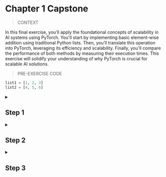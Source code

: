# Chapter 1 Capstone

> CONTEXT

In this final exercise, you’ll apply the foundational concepts of scalability in AI systems using PyTorch. You'll start by implementing basic element-wise addition using traditional Python lists. Then, you’ll translate this operation into PyTorch, leveraging its efficiency and scalability. Finally, you'll compare the performance of both methods by measuring their execution times. This exercise will solidify your understanding of why PyTorch is crucial for scalable AI solutions.

> PRE-EXERCISE CODE

```python
list1 = [1, 2, 3]
list2 = [4, 5, 6]
```

<details>

<summary><h2>Step 1</h2></summary>

> INSTRUCTIONS

Add [1, 2, 3] and [4, 5, 6] using a for loop.


<details>

<summary><h3>HINT</h3></summary>

Use a loop or list comprehension to iterate over both lists simultaneously and add corresponding elements.

</details>

> SOLUTION

[solution.py](https://github.com/bidata-io/dc-scalable-ai/main/ch_1/capstone/1/solution.py)

> SAMPLE CODE

```python
list1 = [1, 2, 3]
list2 = [4, 5, 6]
result = [ ]
```

> SUBMISSION CORRECTNESS TESTS (SCT)

[sct.py](https://github.com/bidata-io/dc-scalable-ai/main/ch_1/capstone/1/sct.py)

</details>

<details>
  
<summary><h2>Step 2</h2></summary>

> INSTRUCTIONS

- Repeat the above operation using PyTorch tensors.

<details>

<summary><h2>HINT</h2></summary>

- PyTorch tensors can be added directly using the + operator, similar to how you would add regular numbers in Python.

</details>

> SOLUTION

[solution.py](https://github.com/bidata-io/dc-scalable-ai/new/main/ch_1/capstone/2/solution.py)

> SAMPLE CODE

```python
import torch
tensor1 = torch.tensor([1, 2, 3])
tensor2 = torch.tensor([4, 5, 6])
result = 
```

> SUBMISSION CORRECTNESS TESTS (SCT)

[sct.py](https://github.com/bidata-io/dc-scalable-ai/new/main/ch_1/capstone/2/sct.py)

</details>

<details>
  
<summary><h2>Step 3</h2></summary>

> INSTRUCTIONS

- Compare the results and execution time of both approaches. Measure and compare the execution time of both methods.

<details>

<summary><h3>HINT</h3></summary>

- Use the `time.time()` function before and after the operation to calculate the time taken. Remember to convert the result to seconds if needed.

</details>

> SOLUTION

[solution.py](https://github.com/bidata-io/dc-scalable-ai/new/main/ch_1/capstone/3/solution.py)

> SAMPLE CODE

```python
import time
start_time = time.time()
result = 
python_time = time.time() - start_time

start_time = time.time()
result = 
pytorch_time = time.time() - start_time
```

> SUBMISSION CORRECTNESS TESTS (SCT)

[sct.py](https://github.com/bidata-io/dc-scalable-ai/new/main/ch_1/capstone/3/sct.py)

</details>
